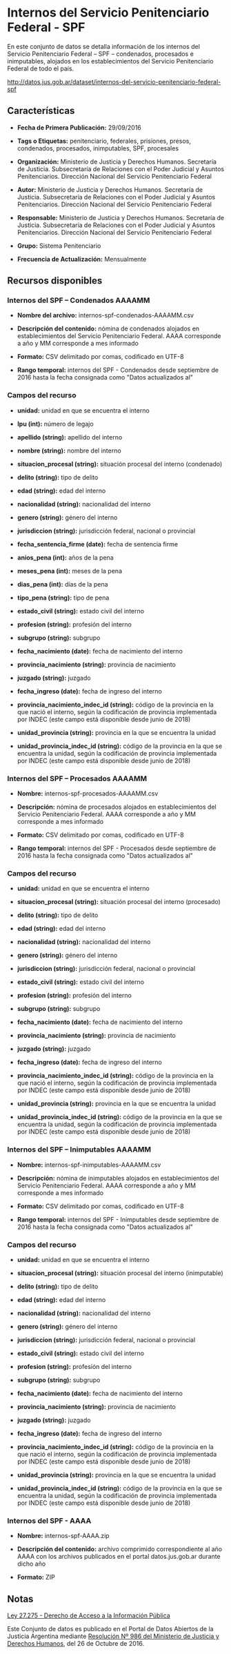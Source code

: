 Internos del Servicio Penitenciario Federal - SPF
================================================

En este conjunto de datos se detalla información de los internos del Servicio Penitenciario Federal – SPF – condenados, procesados e inimputables, alojados en los establecimientos del Servicio Penitenciario Federal de todo el país.

http://datos.jus.gob.ar/dataset/internos-del-servicio-penitenciario-federal-spf

Características
---------------

- **Fecha de Primera Publicación:** 29/09/2016

- **Tags o Etiquetas:** penitenciario, federales, prisiones, presos, condenados, procesados, inimputables, SPF, procesales

- **Organización:** Ministerio de Justicia y Derechos Humanos. Secretaría de Justicia. Subsecretaría de Relaciones con el Poder Judicial y Asuntos Penitenciarios. Dirección Nacional del Servicio Penitenciario Federal

- **Autor:** Ministerio de Justicia y Derechos Humanos. Secretaría de Justicia. Subsecretaría de Relaciones con el Poder Judicial y Asuntos Penitenciarios. Dirección Nacional del Servicio Penitenciario Federal

- **Responsable:** Ministerio de Justicia y Derechos Humanos. Secretaría de Justicia. Subsecretaría de Relaciones con el Poder Judicial y Asuntos Penitenciarios. Dirección Nacional del Servicio Penitenciario Federal

- **Grupo:** Sistema Penitenciario

- **Frecuencia de Actualización:** Mensualmente

Recursos disponibles
--------------------

### Internos del SPF – Condenados AAAAMM

- **Nombre del archivo:** internos-spf-condenados-AAAAMM.csv

- **Descripción del contenido:** nómina de condenados alojados en establecimientos del Servicio Penitenciario Federal. AAAA corresponde a año y MM corresponde a mes informado

- **Formato:** CSV delimitado por comas, codificado en UTF-8

- **Rango temporal:** internos del SPF - Condenados  desde septiembre de 2016 hasta la fecha consignada como "Datos actualizados al"

### Campos del recurso

- **unidad:** unidad en que se encuentra el interno

- **lpu (int):** número de legajo

- **apellido (string):** apellido del interno

- **nombre (string):** nombre del interno

- **situacion_procesal (string):** situación procesal del interno (condenado)

- **delito (string):** tipo de delito

- **edad (string):** edad del interno

- **nacionalidad (string):** nacionalidad del interno

- **genero (string):** género del interno

- **jurisdiccion (string):** jurisdicción federal, nacional o provincial

- **fecha_sentencia_firme (date):** fecha de sentencia firme

- **anios_pena (int):** años de la pena

- **meses_pena (int):** meses de la pena

- **dias_pena (int):** días de la pena

- **tipo_pena (string):** tipo de pena

- **estado_civil (string):** estado civil del interno

- **profesion (string):** profesión del interno

- **subgrupo (string):** subgrupo

- **fecha_nacimiento (date):** fecha de nacimiento del interno

- **provincia_nacimiento (string):** provincia de nacimiento

- **juzgado (string):** juzgado

- **fecha_ingreso (date):** fecha de ingreso del interno

- **provincia_nacimiento_indec_id (string):** código de la provincia en la que nació el interno, según la codificación de provincia implementada por INDEC (este campo está disponible desde junio de 2018)

- **unidad_provincia (string):** provincia en la que se encuentra la unidad

- **unidad_provincia_indec_id (string):** código de la provincia en la que se encuentra la unidad, según la codificación de provincia implementada por INDEC (este campo está disponible desde junio de 2018)

### Internos del SPF – Procesados AAAAMM

- **Nombre:** internos-spf-procesados-AAAAMM.csv

- **Descripción:** nómina de procesados alojados en establecimientos del Servicio Penitenciario Federal. AAAA corresponde a año y MM corresponde a mes informado

- **Formato:** CSV delimitado por comas, codificado en UTF-8

- **Rango temporal:** internos del SPF - Procesados  desde septiembre de 2016 hasta la fecha consignada como "Datos actualizados al"
### Campos del recurso

- **unidad:** unidad en que se encuentra el interno

- **situacion_procesal (string):** situación procesal del interno (procesado)

- **delito (string):** tipo de delito

- **edad (string):** edad del interno

- **nacionalidad (string):** nacionalidad del interno

- **genero (string):** género del interno

- **jurisdiccion (string):** jurisdicción federal, nacional o provincial

- **estado_civil (string):** estado civil del interno

- **profesion (string):** profesión del interno

- **subgrupo (string):** subgrupo

- **fecha_nacimiento (date):** fecha de nacimiento del interno

- **provincia_nacimiento (string):** provincia de nacimiento

- **juzgado (string):** juzgado

- **fecha_ingreso (date):** fecha de ingreso del interno

- **provincia_nacimiento_indec_id (string):** código de la provincia en la que nació el interno, según la codificación de provincia implementada por INDEC (este campo está disponible desde junio de 2018)

- **unidad_provincia (string):** provincia en la que se encuentra la unidad

- **unidad_provincia_indec_id (string):** código de la provincia en la que se encuentra la unidad, según la codificación de provincia implementada por INDEC (este campo está disponible desde junio de 2018)

### Internos del SPF – Inimputables AAAAMM

- **Nombre:** internos-spf-inimputables-AAAAMM.csv

- **Descripción:** nómina de inimputables alojados en establecimientos del Servicio Penitenciario Federal. AAAA corresponde a año y MM corresponde a mes informado

- **Formato:** CSV delimitado por comas, codificado en UTF-8

- **Rango temporal:** internos del SPF - Inimputables  desde septiembre de 2016 hasta la fecha consignada como "Datos actualizados al"
### Campos del recurso

- **unidad:** unidad en que se encuentra el interno

- **situacion_procesal (string):** situación procesal del interno (inimputable)

- **delito (string):** tipo de delito

- **edad (string):** edad del interno

- **nacionalidad (string):** nacionalidad del interno

- **genero (string):** género del interno

- **jurisdiccion (string):** jurisdicción federal, nacional o provincial

- **estado_civil (string):** estado civil del interno

- **profesion (string):** profesión del interno

- **subgrupo (string):** subgrupo

- **fecha_nacimiento (date):** fecha de nacimiento del interno

- **provincia_nacimiento (string):** provincia de nacimiento

- **juzgado (string):** juzgado

- **fecha_ingreso (date):** fecha de ingreso del interno

- **provincia_nacimiento_indec_id (string):** código de la provincia en la que nació el interno, según la codificación de provincia implementada por INDEC (este campo está disponible desde junio de 2018)

- **unidad_provincia (string):** provincia en la que se encuentra la unidad

- **unidad_provincia_indec_id (string):** código de la provincia en la que se encuentra la unidad, según la codificación de provincia implementada por INDEC (este campo está disponible desde junio de 2018)


### Internos del SPF - AAAA

- **Nombre:** internos-spf-AAAA.zip

- **Descripción del contenido:** archivo comprimido correspondiente al año AAAA con los archivos publicados en el portal datos.jus.gob.ar durante dicho año

- **Formato:** ZIP

Notas
-----

[Ley 27.275 - Derecho de Acceso a la Información Pública]( http://servicios.infoleg.gob.ar/infolegInternet/anexos/265000-269999/265949/norma.htm)

Este Conjunto de datos es publicado en el Portal de Datos Abiertos de la Justicia Argentina mediante [Resolución Nº 986 del Ministerio de Justicia y Derechos Humanos](http://datos.jus.gob.ar/resoluciones/RESOL-2016-986-E-APN-MJ.pdf), del 26 de Octubre de 2016.
